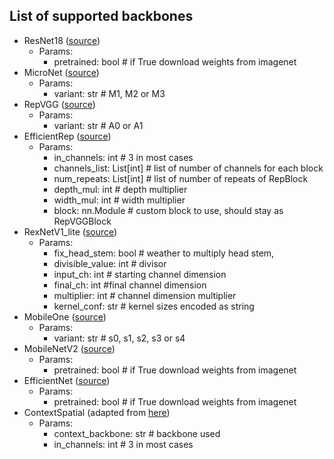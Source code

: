 ## List of supported backbones
- ResNet18 ([source](https://pytorch.org/vision/main/models/generated/torchvision.models.resnet18.html))
  - Params:
    - pretrained: bool # if True download weights from imagenet
- MicroNet ([source](https://github.com/liyunsheng13/micronet))
  - Params:
    - variant: str # M1, M2 or M3
- RepVGG ([source](https://github.com/DingXiaoH/RepVGG))
  - Params:
    - variant: str # A0 or A1
- EfficientRep ([source](https://github.com/meituan/YOLOv6/blob/725913050e15a31cd091dfd7795a1891b0524d35/yolov6/models/efficientrep.py))
  - Params:
    - in_channels: int # 3 in most cases
    - channels_list: List[int] # list of number of channels for each block
    - num_repeats: List[int] # list of number of repeats of RepBlock
    - depth_mul: int # depth multiplier
    - width_mul: int # width multiplier
    - block: nn.Module # custom block to use, should stay as RepVGGBlock
- RexNetV1_lite ([source](https://github.com/clovaai/rexnet))
  - Params:
    - fix_head_stem: bool # weather to multiply head stem, 
    - divisible_value: int # divisor   
    - input_ch: int # starting channel dimension
    - final_ch: int #final channel dimension
    - multiplier: int # channel dimension multiplier
    - kernel_conf: str # kernel sizes encoded as string
- MobileOne ([source](https://github.com/apple/ml-mobileone))
  - Params:
    - variant: str # s0, s1, s2, s3 or s4
- MobileNetV2 ([source](https://pytorch.org/vision/main/models/generated/torchvision.models.mobilenet_v2.html))
  - Params:
    - pretrained: bool # if True download weights from imagenet
- EfficientNet ([source](https://github.com/rwightman/gen-efficientnet-pytorch))
  - Params:
    - pretrained: bool # if True download weights from imagenet
- ContextSpatial (adapted from [here](https://github.com/taveraantonio/BiseNetv1))
  - Params:
    - context_backbone: str # backbone used
    - in_channels: int # 3 in most cases